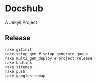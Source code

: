 # Docshub
A Jekyll Project




## Release
	rake gitinit
	rake setup_gen # setup generate queue
 	rake multi_gen_deploy # project release
	rake badlink
	rake sitemap
	rake push
	rake googlesitemap

 
